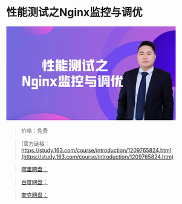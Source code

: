 # 性能测试之Nginx监控与调优

![img](../../../assets/study163/free/058bacef8c5a425bb09710fdbb9408b2.jpg)

> 价格：免费

> [官方链接：https://study.163.com/course/introduction/1209765824.htm](https://study.163.com/course/introduction/1209765824.htm)

> [阿里网盘：]()

> [百度网盘：]()

> [夸克网盘：]()
